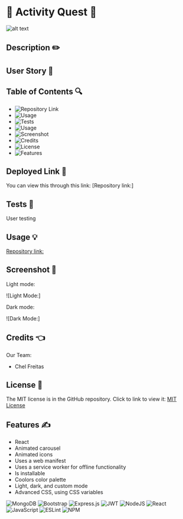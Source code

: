 # 🌟 Activity Quest 🌟

![alt text](https://img.shields.io/badge/License-MIT-blue.svg)

## Description ✏️

## User Story 📖

## Table of Contents 🔍

- ![Repository Link](#link)
- ![Usage](#usage)
- ![Tests](#tests)
- ![Usage](#usage)
- ![Screenshot](#screenshot)
- ![Credits](#credits)
- ![License](#license)
- ![Features](#features)

## Deployed Link 🔑

You can view this through this link:
[Repository link:]

## Tests 🧪

User testing

## Usage &#128161;

[Repository link:](https://github.com/123sites/activity-quest)

## Screenshot 🎯

Light mode:

![Light Mode:]

Dark mode:

![Dark Mode:]

## Credits 👈

Our Team:

- Chel Freitas

## License 📝

The MIT license is in the GitHub repository. Click to link to view it:
[MIT License](https://github.com/123sites/activity-quest/blob/main/LICENSE)

## Features ✍

- React
- Animated carousel
- Animated icons
- Uses a web manifest
- Uses a service worker for offline functionality
- Is installable
- Coolors color palette
- Light, dark, and custom mode
- Advanced CSS, using CSS variables

![MongoDB](https://img.shields.io/badge/MongoDB-%234ea94b.svg?style=for-the-badge&logo=mongodb&logoColor=white)
![Bootstrap](https://img.shields.io/badge/bootstrap-%238511FA.svg?style=for-the-badge&logo=bootstrap&logoColor=white)
![Express.js](https://img.shields.io/badge/express.js-%23404d59.svg?style=for-the-badge&logo=express&logoColor=%2361DAFB)
![JWT](https://img.shields.io/badge/JWT-black?style=for-the-badge&logo=JSON%20web%20tokens)
![NodeJS](https://img.shields.io/badge/node.js-6DA55F?style=for-the-badge&logo=node.js&logoColor=white)
![React](https://img.shields.io/badge/react-%2320232a.svg?style=for-the-badge&logo=react&logoColor=%2361DAFB)
![JavaScript](https://img.shields.io/badge/javascript-%23323330.svg?style=for-the-badge&logo=javascript&logoColor=%23F7DF1E)
![ESLint](https://img.shields.io/badge/ESLint-4B3263?style=for-the-badge&logo=eslint&logoColor=white)
![NPM](https://img.shields.io/badge/NPM-%23CB3837.svg?style=for-the-badge&logo=npm&logoColor=white)
